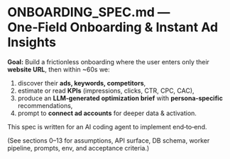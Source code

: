 # ONBOARDING_SPEC.md — One‑Field Onboarding & Instant Ad Insights

**Goal:** Build a frictionless onboarding where the user enters only their **website URL**, then within ~60s we:
1) discover their **ads, keywords, competitors**,
2) estimate or read **KPIs** (impressions, clicks, CTR, CPC, CAC),
3) produce an **LLM‑generated optimization brief** with **persona‑specific** recommendations,
4) prompt to **connect ad accounts** for deeper data & activation.

This spec is written for an AI coding agent to implement end‑to‑end.

(See sections 0–13 for assumptions, API surface, DB schema, worker pipeline, prompts, env, and acceptance criteria.)